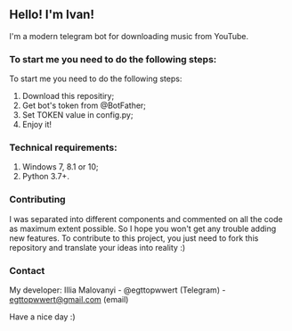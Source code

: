 ## Hello! I'm Ivan!
I'm a modern telegram bot for downloading music from YouTube.

### To start me you need to do the following steps:
To start me you need to do the following steps:

1) Download this repositiry;
2) Get bot's token from @BotFather;
3) Set TOKEN value in config.py;
4) Enjoy it!

### Technical requirements:

1) Windows 7, 8.1 or 10;
2) Python 3.7+.

### Contributing
I was separated into different components and commented on all the code as maximum extent possible. So I hope you won't get any trouble adding new features.
To contribute to this project, you just need to fork this repository and translate your ideas into reality :)

### Contact
My developer: Illia Malovanyi - @egttopwwert (Telegram) - egttopwwert@gmail.com (email)

Have a nice day :)
